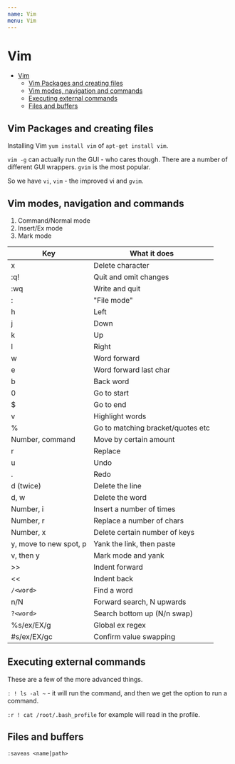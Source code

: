 ```yaml
---
name: Vim
menu: Vim 
---
```

# Vim

<!-- TOC -->

- [Vim](#vim)
  - [Vim Packages and creating files](#vim-packages-and-creating-files)
  - [Vim modes, navigation and commands](#vim-modes-navigation-and-commands)
  - [Executing external commands](#executing-external-commands)
  - [Files and buffers](#files-and-buffers)

<!-- /TOC -->

## Vim Packages and creating files

Installing Vim `yum install vim` of `apt-get install vim`.

`vim -g` can actually run the GUI - who cares though. There are a number of different GUI wrappers. `gvim` is the most popular.

So we have `vi`, `vim` - the improved vi and `gvim`.

## Vim modes, navigation and commands

1.  Command/Normal mode
2.  Insert/Ex mode
3.  Mark mode

| Key                    | What it does                      |
| ---------------------- | --------------------------------- |
| x                      | Delete character                  |
| :q!                    | Quit and omit changes             |
| :wq                    | Write and quit                    |
| :                      | "File mode"                       |
| h                      | Left                              |
| j                      | Down                              |
| k                      | Up                                |
| l                      | Right                             |
| w                      | Word forward                      |
| e                      | Word forward last char            |
| b                      | Back word                         |
| 0                      | Go to start                       |
| $                      | Go to end                         |
| v                      | Highlight words                   |
| %                      | Go to matching bracket/quotes etc |
| Number, command        | Move by certain amount            |
| r                      | Replace                           |
| u                      | Undo                              |
| .                      | Redo                              |
| d (twice)              | Delete the line                   |
| d, w                   | Delete the word                   |
| Number, i              | Insert a number of times          |
| Number, r              | Replace a number of chars         |
| Number, x              | Delete certain number of keys     |
| y, move to new spot, p | Yank the link, then paste         |
| v, then y              | Mark mode and yank                |
| >>                     | Indent forward                    |
| <<                     | Indent back                       |
| `/<word>`              | Find a word                       |
| n/N                    | Forward search, N upwards         |
| `?<word>`              | Search bottom up (N/n swap)       |
| %s/ex/EX/g             | Global ex regex                   |
| #s/ex/EX/gc            | Confirm value swapping            |

## Executing external commands

These are a few of the more advanced things.

`: ! ls -al ~` - it will run the command, and then we get the option to run a command.

`:r ! cat /root/.bash_profile` for example will read in the profile.

## Files and buffers

`:saveas <name|path>`
